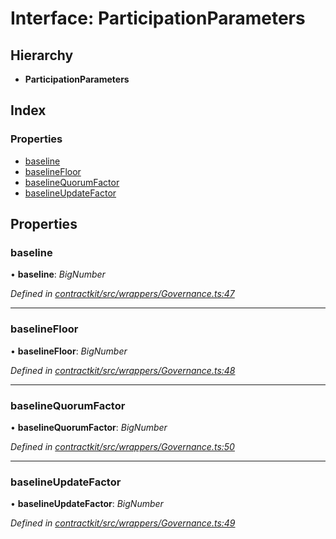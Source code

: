 # Interface: ParticipationParameters

## Hierarchy

* **ParticipationParameters**

## Index

### Properties

* [baseline](_contractkit_src_wrappers_governance_.participationparameters.md#baseline)
* [baselineFloor](_contractkit_src_wrappers_governance_.participationparameters.md#baselinefloor)
* [baselineQuorumFactor](_contractkit_src_wrappers_governance_.participationparameters.md#baselinequorumfactor)
* [baselineUpdateFactor](_contractkit_src_wrappers_governance_.participationparameters.md#baselineupdatefactor)

## Properties

###  baseline

• **baseline**: *BigNumber*

*Defined in [contractkit/src/wrappers/Governance.ts:47](https://github.com/celo-org/celo-monorepo/blob/master/packages/contractkit/src/wrappers/Governance.ts#L47)*

___

###  baselineFloor

• **baselineFloor**: *BigNumber*

*Defined in [contractkit/src/wrappers/Governance.ts:48](https://github.com/celo-org/celo-monorepo/blob/master/packages/contractkit/src/wrappers/Governance.ts#L48)*

___

###  baselineQuorumFactor

• **baselineQuorumFactor**: *BigNumber*

*Defined in [contractkit/src/wrappers/Governance.ts:50](https://github.com/celo-org/celo-monorepo/blob/master/packages/contractkit/src/wrappers/Governance.ts#L50)*

___

###  baselineUpdateFactor

• **baselineUpdateFactor**: *BigNumber*

*Defined in [contractkit/src/wrappers/Governance.ts:49](https://github.com/celo-org/celo-monorepo/blob/master/packages/contractkit/src/wrappers/Governance.ts#L49)*
